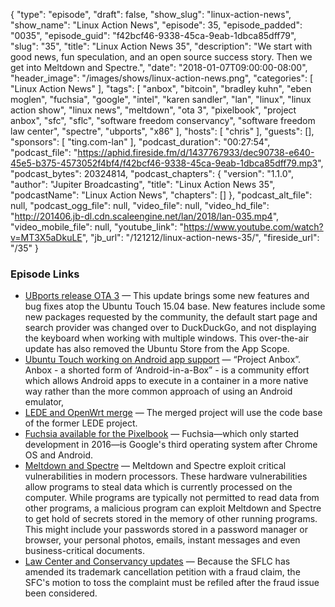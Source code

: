 {
  "type": "episode",
  "draft": false,
  "show_slug": "linux-action-news",
  "show_name": "Linux Action News",
  "episode": 35,
  "episode_padded": "0035",
  "episode_guid": "f42bcf46-9338-45ca-9eab-1dbca85dff79",
  "slug": "35",
  "title": "Linux Action News 35",
  "description": "We start with good news, fun speculation, and an open source success story. Then we get into Meltdown and Spectre.",
  "date": "2018-01-07T09:00:00-08:00",
  "header_image": "/images/shows/linux-action-news.png",
  "categories": [
    "Linux Action News"
  ],
  "tags": [
    "anbox",
    "bitcoin",
    "bradley kuhn",
    "eben moglen",
    "fuchsia",
    "google",
    "intel",
    "karen sandler",
    "lan",
    "linux",
    "linux action show",
    "linux news",
    "meltdown",
    "ota 3",
    "pixelbook",
    "project anbox",
    "sfc",
    "sflc",
    "software freedom conservancy",
    "software freedom law center",
    "spectre",
    "ubports",
    "x86"
  ],
  "hosts": [
    "chris"
  ],
  "guests": [],
  "sponsors": [
    "ting.com-lan"
  ],
  "podcast_duration": "00:27:54",
  "podcast_file": "https://aphid.fireside.fm/d/1437767933/dec90738-e640-45e5-b375-4573052f4bf4/f42bcf46-9338-45ca-9eab-1dbca85dff79.mp3",
  "podcast_bytes": 20324814,
  "podcast_chapters": {
    "version": "1.1.0",
    "author": "Jupiter Broadcasting",
    "title": "Linux Action News 35",
    "podcastName": "Linux Action News",
    "chapters": []
  },
  "podcast_alt_file": null,
  "podcast_ogg_file": null,
  "video_file": null,
  "video_hd_file": "http://201406.jb-dl.cdn.scaleengine.net/lan/2018/lan-035.mp4",
  "video_mobile_file": null,
  "youtube_link": "https://www.youtube.com/watch?v=MT3X5aDkuLE",
  "jb_url": "/121212/linux-action-news-35/",
  "fireside_url": "/35"
}


### Episode Links

  * [UBports release OTA 3](https://www.phoronix.com/scan.php?page=news_item&px=UBports-Ubuntu-Touch-OTA3 "UBports release OTA 3") — This update brings some new features and bug fixes atop the Ubuntu Touch 15.04 base. New features include some new packages requested by the community, the default start page and search provider was changed over to DuckDuckGo, and not displaying the keyboard when working with multiple windows. This over-the-air update has also removed the Ubuntu Store from the App Scope. 
  * [Ubuntu Touch working on Android app support](https://ubports.com/blog/latest-news-1/post/android-apps-on-ubuntu-touch-with-anbox-107 "Ubuntu Touch working on Android app support") — “Project Anbox”. Anbox - a shorted form of ‘Android-in-a-Box” - is a community effort which allows Android apps to execute in a container in a more native way rather than the more common approach of using an Android emulator,
  * [LEDE and OpenWrt merge](https://lede-project.org/#announcing_the_openwrtlede_merge "LEDE and OpenWrt merge") — The merged project will use the code base of the former LEDE project.
  * [Fuchsia available for the Pixelbook](https://arstechnica.com/gadgets/2018/01/googles-experimental-fuchsia-os-can-now-run-on-the-pixelbook/ "Fuchsia available for the Pixelbook") — Fuchsia—which only started development in 2016—is Google's third operating system after Chrome OS and Android.
  * [Meltdown and Spectre](https://spectreattack.com/ "Meltdown and Spectre") — Meltdown and Spectre exploit critical vulnerabilities in modern processors. These hardware vulnerabilities allow programs to steal data which is currently processed on the computer. While programs are typically not permitted to read data from other programs, a malicious program can exploit Meltdown and Spectre to get hold of secrets stored in the memory of other running programs. This might include your passwords stored in a password manager or browser, your personal photos, emails, instant messages and even business-critical documents.
  * [Law Center and Conservancy updates](https://www.theregister.co.uk/2018/01/02/open_source_trademark_battle/ "Law Center and Conservancy updates") — Because the SFLC has amended its trademark cancellation petition with a fraud claim, the SFC's motion to toss the complaint must be refiled after the fraud issue been considered.


